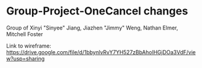 # Group-Project-OneCancel changes
Group of Xinyi "Sinyee" Jiang, Jiazhen "Jimmy" Weng, Nathan Elmer, Mitchell Foster 

Link to wireframe:
https://drive.google.com/file/d/1bbynlvRvY7YH527zBbAhoIHGjDOa3VdF/view?usp=sharing


